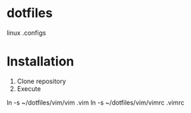 dotfiles
========

linux .configs

Installation
========
1. Clone repository
2. Execute

ln -s ~/dotfiles/vim/vim .vim
ln -s ~/dotfiles/vim/vimrc .vimrc

